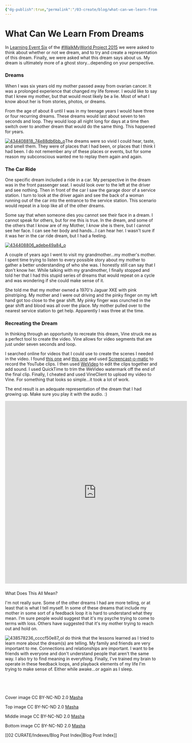 ```yaml
---
{"dg-publish":true,"permalink":"/03-create/blog/what-can-we-learn-from-dreams/","title":"What Can We Learn From Dreams?","tags":["walkmyworld"]}
---
```


# What Can We Learn From Dreams

In [Learning Event Six](https://sites.google.com/site/walkmyworldproject/2015-learning-events/i-dream) of the [#WalkMyWorld Project 2015](https://sites.google.com/site/walkmyworldproject/2015-learning-events) we were asked to think about whether or not we dream, and to try and create a representation of this dream. Finally, we were asked what this dream says about us. My dream is ultimately more of a ghost story...depending on your perspective.

### Dreams

When I was six years old my mother passed away from ovarian cancer. It was a prolonged experience that changed my life forever. I would like to say that I knew my mother, but that would most likely be a lie. Most of what I know about her is from stories, photos, or dreams.

From the age of about 8 until I was in my teenage years I would have three or four recurring dreams. These dreams would last about seven to ten seconds and loop. They would loop all night long for days at a time then switch over to another dream that would do the same thing. This happened for years.

[![434408818_74e88db6bb_o](images/434408818_74e88db6bb_o-700x380.jpg)](http://wiobyrne.com/wp-content/uploads/2015/02/434408818_74e88db6bb_o.jpg)The dreams were so vivid I could hear, taste, and smell them. They were of places that I had been, or places that I think I had been. I do not remember any of these places or events, but for some reason my subconscious wanted me to replay them again and again.

### **The Car Ride**

One specific dream included a ride in a car. My perspective in the dream was in the front passenger seat. I would look over to the left at the driver and see nothing. Then in front of the car I saw the garage door of a service station. I turn to look at the driver again and see the back of a woman running out of the car into the entrance to the service station. This scenario would repeat in a loop like all of the other dreams.

Some say that when someone dies you cannot see their face in a dream. I cannot speak for others, but for me this is true. In the dream, and some of the others that I know are of my Mother, I _know_ she is there, but I cannot see her face. I can see her body and hands...I can hear her. I wasn't sure if it was her in the car ride dream, but I had a feeling.

[![434408806_adebe49a84_o](images/434408806_adebe49a84_o-700x380.jpg)](http://wiobyrne.com/wp-content/uploads/2015/02/434408806_adebe49a84_o.jpg)

A couple of years ago I went to visit my grandmother...my mother's mother. I spent time trying to listen to every possible story about my mother to gather a better understanding of who she was. I honestly still can say that I don't know her. While talking with my grandmother, I finally stopped and told her that I had this stupid series of dreams that would repeat on a cycle and was wondering if she could make sense of it.

She told me that my mother owned a 1970's Jaguar XKE with pink pinstriping. My mother and I were out driving and the pinky finger on my left hand got too close to the gear shift. My pinky finger was crunched in the gear shift and blood was all over the place. My mother pulled over to the nearest service station to get help. Apparently I was three at the time.

### Recreating the Dream

In thinking through an opportunity to recreate this dream, Vine struck me as a perfect tool to create the video. Vine allows for video segments that are just under seven seconds and loop.

I searched online for videos that I could use to create the scenes I needed in the video. I found [this one](https://www.youtube.com/watch?v=ZyLjfS3UdWM) and [this one](https://www.youtube.com/watch?v=1zYcuO3IeU0) and used [Screencast-o-matic](http://www.screencast-o-matic.com/) to record the YouTube clips. I then used [WeVideo](https://www.wevideo.com/) to edit the clips together and add sound. I used QuickTime to trim the WeVideo watermark off the end of the final clip. Finally, I cheated and used VineClient to upload my video to Vine. For something that looks so simple...it took a lot of work.

The end result is an adequate representation of the dream that I had growing up. Make sure you play it with the audio. :)

<iframe src="https://vine.co/v/O2nxi3M7gAj/embed/simple" width="600" height="600" frameborder="0"></iframe>

### 

<script src="https://platform.vine.co/static/scripts/embed.js"></script>

What Does This All Mean?

I'm not really sure. Some of the other dreams I had are more telling, or at least that is what I tell myself. In some of these dreams that include my mother in some sort of a feedback loop it is hard to understand what they mean. I'm sure people would suggest that it's my psyche trying to come to terms with loss. Others have suggested that it's my mother trying to reach out and hold on.

![438578236_ccccf50e87_o](images/438578236_ccccf50e87_o-750x380.jpg)I do think that the lessons learned as I tried to learn more about the dream(s) are telling. My family and friends are very important to me. Connections and relationships are important. I want to be friends with everyone and don't understand people that aren't the same way. I also try to find meaning in everything. Finally, I've trained my brain to operate in these feedback loops, and playback elements of my life I'm trying to make sense of. Either while awake...or again as I sleep.

 

 

Cover image CC BY-NC-ND 2.0 [Masha](https://www.flickr.com/photos/masha_k_sh/471084625/in/set-72157600032208397)

Top image CC BY-NC-ND 2.0 [Masha](https://www.flickr.com/photos/masha_k_sh/434408818/in/set-72157600032208397)

Middle image CC BY-NC-ND 2.0 [Masha](https://www.flickr.com/photos/masha_k_sh/434408806/in/set-72157600032208397)

Bottom image CC BY-NC-ND 2.0 [Masha](https://www.flickr.com/photos/masha_k_sh/438578236/in/set-72157600032208397)

[[02 CURATE/Indexes/Blog Post Index\|Blog Post Index]]